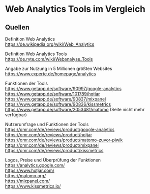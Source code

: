 # Web Analytics Tools im Vergleich

## Quellen

Definition Web Analytics  
https://de.wikipedia.org/wiki/Web_Analytics  

Definition Web Analytics Tools  
https://de.ryte.com/wiki/Webanalyse_Tools  

Angabe zur Nutzung in 5 Millionen größten Websites  
https://www.experte.de/homepage/analytics  

Funktionen der Tools  
https://www.getapp.de/software/90997/google-analytics  
https://www.getapp.de/software/101789/hotjar  
https://www.getapp.de/software/90837/mixpanel  
https://www.getapp.de/software/90836/kissmetrics  
https://www.getapp.de/software/2053481/matomo (Seite nicht mehr verfügbar)  

Nutzerumfrage und Funktionen der Tools  
https://omr.com/de/reviews/product/google-analytics  
https://omr.com/de/reviews/product/hotjar  
https://omr.com/de/reviews/product/matomo-zuvor-piwik  
https://omr.com/de/reviews/product/mixpanel  
https://omr.com/de/reviews/product/kissmetrics  

Logos, Preise und Überprüfung der Funktionen  
https://analytics.google.com/  
https://www.hotjar.com/  
https://matomo.org/  
https://mixpanel.com/  
https://www.kissmetrics.io/  
